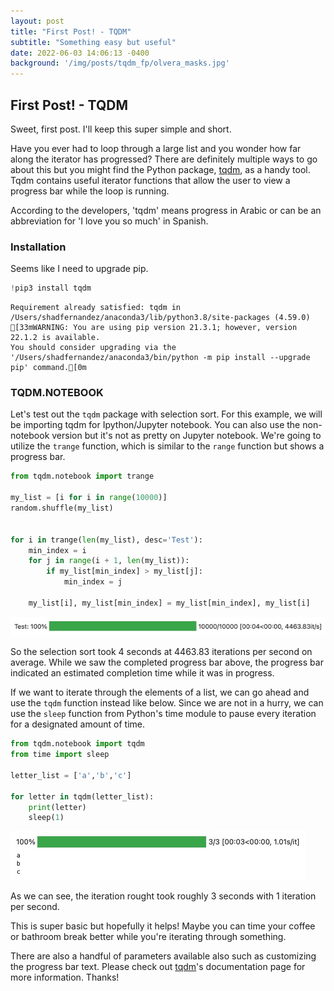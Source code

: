 ```yaml
---
layout: post
title: "First Post! - TQDM"
subtitle: "Something easy but useful"
date: 2022-06-03 14:06:13 -0400
background: '/img/posts/tqdm_fp/olvera_masks.jpg'
---
```




## First Post! - TQDM

Sweet, first post. I'll keep this super simple and short. 


Have you ever had to loop through a large list and you wonder how far along the iterator has progressed? There are definitely multiple ways to go about this but you might find the Python package, [tqdm](https://tqdm.github.io/), as a handy tool. Tqdm contains useful iterator functions that allow the user to view a progress bar while the loop is running.

According to the developers, 'tqdm' means progress in Arabic or can be an abbreviation for 'I love you so much' in Spanish.


### Installation

Seems like I need to upgrade pip. 



```python
!pip3 install tqdm
```

    Requirement already satisfied: tqdm in /Users/shadfernandez/anaconda3/lib/python3.8/site-packages (4.59.0)
    [33mWARNING: You are using pip version 21.3.1; however, version 22.1.2 is available.
    You should consider upgrading via the '/Users/shadfernandez/anaconda3/bin/python -m pip install --upgrade pip' command.[0m


### TQDM.NOTEBOOK

Let's test out the `tqdm` package with selection sort. For this example, we will be importing tqdm for Ipython/Jupyter notebook. You can also use the non-notebook version but it's not as pretty on Jupyter notebook. We're going to utilize the `trange` function, which is similar to the `range` function but shows a progress bar.


```python
from tqdm.notebook import trange

my_list = [i for i in range(10000)]
random.shuffle(my_list)


for i in trange(len(my_list), desc='Test'):
    min_index = i
    for j in range(i + 1, len(my_list)):
        if my_list[min_index] > my_list[j]:
            min_index = j
            
    my_list[i], my_list[min_index] = my_list[min_index], my_list[i]

```
![tqdm1](/img/posts/tqdm_fp/tqdm1.jpeg)

So the selection sort took 4 seconds at 4463.83 iterations per second on average. While we saw the completed progress bar above, the progress bar indicated an estimated completion time while it was in progress. 

If we want to iterate through the elements of a list, we can go ahead and use the `tqdm` function instead like below. Since we are not in a hurry, we can use the `sleep` function from Python's time module to pause every iteration for a designated amount of time.


```python
from tqdm.notebook import tqdm
from time import sleep

letter_list = ['a','b','c']

for letter in tqdm(letter_list):
    print(letter)
    sleep(1)
```
![tqdm1](/img/posts/tqdm_fp/tqdm2.jpeg)


As we can see, the iteration rought took roughly 3 seconds with 1 iteration per second. 

This is super basic but hopefully it helps! Maybe you can time your coffee or bathroom break better while you're iterating through something. 

There are also a handful of parameters available also such as customizing the progress bar text. Please check out [tqdm](https://tqdm.github.io/)'s documentation page for more information. Thanks!
